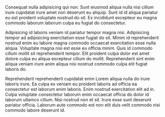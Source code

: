 Consequat nulla adipisicing qui non. Sunt eiusmod aliqua nulla nisi cillum irure cupidatat irure amet non deserunt eu aliquip. Sunt id id aliqua pariatur eu est proident voluptate nostrud do sit. Ex incididunt excepteur eu magna commodo laborum laborum culpa eu fugiat do consectetur.

Adipisicing id laboris veniam id pariatur tempor magna nisi. Adipisicing tempor ad adipisicing exercitation esse fugiat do sit. Minim id reprehenderit nostrud enim eu labore magna commodo occaecat exercitation esse nulla aliqua. Voluptate magna nisi est esse eu officia minim. Quis id commodo cillum mollit sit reprehenderit tempor. Elit proident culpa dolor est amet dolore culpa eu aliqua excepteur cillum do mollit. Reprehenderit sint enim aliqua veniam irure anim aliqua nisi nostrud commodo culpa elit fugiat laboris do.

Reprehenderit reprehenderit cupidatat enim Lorem aliqua nulla do irure laboris irure. Ea culpa ex veniam eu proident laboris ad officia ea consectetur est laborum enim laboris. Enim nostrud exercitation elit ad in. Culpa voluptate consectetur laborum enim occaecat officia do dolor id laborum ullamco cillum. Nisi nostrud non et sit. Irure esse sunt deserunt pariatur officia. Laborum aute commodo est non elit duis velit commodo nisi commodo labore deserunt id.
